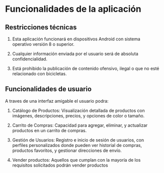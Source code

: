 # Funcionalidades de la aplicación

## Restricciones técnicas

1. Esta aplicación funcionará en dispositivos Android con sistema operativo versión 8 o superior.

2. Cualquier información enviada por el usuario será de absoluta confidencialidad.

3. Está prohibido la publicación de contenido ofensivo, ilegal o que no esté relacionado con bicicletas.

## Funcionalidades de usuario

A traves de una interfaz amigable el usuario podra: 

1. Catálogo de Productos: Visualización detallada de productos con imágenes, descripciones, precios, y opciones de color o tamaño.
   
2. Carrito de Compras: Capacidad para agregar, eliminar, y actualizar productos en un carrito de compras.

3. Gestión de Usuarios: Registro e inicio de sesión de usuarios, con perfiles personalizados donde pueden ver historial de compras, productos favoritos, y gestionar direcciones de envío.
   
4. Vender productos: Aquellos que cumplan con la mayoría de los requisitos solicitados podrán vender productos


